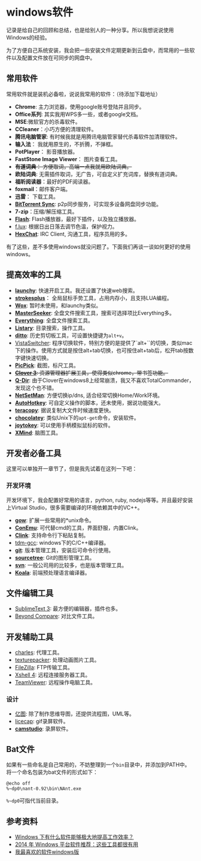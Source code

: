 # windows软件
记录是给自己的回顾和总结，也是给别人的一种分享。所以我想说说使用Windows的经验。

为了方便自己系统安装，我会把一些安装文件定期更新到云盘中，而常用的一些软件以及配置文件放在可同步的网盘中。

## 常用软件
常用软件就是装机必备啦，说说我常用的软件：（待添加下载地址）

- **Chrome**: 主力浏览器，使用google账号登陆并且同步。
- **Office系列**: 其实我用WPS多一些，或者google文档。
- **MSE**:微软官方的杀毒软件。
- **CCleaner**：小巧方便的清理软件。
- **腾讯电脑管家**: 有时候我就是用腾讯电脑管家替代杀毒软件加清理软件。
- **输入法**： 我就用原生的，不折腾，不弹框。
- **PotPlayer**： 影音播放器。
- **FastStone Image Viewer**： 图片查看工具。
- ~~**有道词典**： 方便取词，高端一点我就用欧陆词典。~~
- **欧陆词典**: 无需插件取词，无广告，可自定义扩充词库，替换有道词典。
- **福昕阅读器**：最好的PDF阅读器。
- **foxmail**：邮件客户端。
- **迅雷**： 下载工具。
- [**BitTorrent Sync**](http://www.appinn.com/bittorrent-sync/): p2p同步服务，可实现多设备网盘同步功能。
- **7-zip**：压缩/解压缩工具。
- [**Flash**](http://helpx.adobe.com/flash-player/kb/archived-flash-player-versions.html): Flash播放器，最好下插件，以及独立播放器。
- [f.lux](https://justgetflux.com/): 根据日出日落去调节色温，保护视力。 
- [**HexChat**](https://hexchat.github.io/): IRC Client, 沟通工具，程序员用的多。 

有了这些，差不多使用windows就没问题了。下面我们再谈一谈如何更好的使用windows。

## 提高效率的工具
- [**launchy**](http://launchy.net/): 快速开启工具。我还设置了快速web搜索。
- [**strokesplus**](http://www.strokesplus.com/)： 全局鼠标手势工具，占用内存小，且支持LUA编程。
- [**Wox**](http://www.getwox.com/): 暂时未使用，和launchy类似。
- [**MasterSeeker**](http://www.master-seeker.com/): 全盘文件搜索工具，搜索可选择项比Everything多。
- [**Everything**](http://www.voidtools.com/): 全盘文件搜索工具。
- [**Listary**](http://www.listary.com/): 目录搜索，操作工具。
- [**ditto**](http://ditto-cp.sourceforge.net/): 历史剪切板工具，可设置快捷键为`alt+v`。
- [VistaSwitcher](http://www.ntwind.com/software/vistaswitcher.html): 程序切换软件，特别方便的是提供了`alt+\``的切换，类似mac下的操作。使用方式就是按住alt+tab切换，也可按住alt+tab后，松开tab按数字键快速切换。
- [**PicPick**](http://www.picpick.org/en/): 截图，标尺工具。
- ~~[**Clover 3**](http://cn.ejie.me/): 资源管理器扩展工具，使得类似chrome，带书签功能。~~
- [**Q-Dir**](http://www.softwareok.com/?seite=Freeware/Q-Dir): 由于Clover在windows8上经常崩溃，我又不喜欢TotalCommander，发现这个也不错。
- [**NetSetMan**](http://www.netsetman.com/): 方便切换ip/dns, 适合经常切换Home/Work环境。
- [**AutoHotkey**](http://ahkscript.org/download/): 可自定义操作的脚本，还未使用，据说功能强大。
- [**teracopy**](http://codesector.com/teracopy): 据说复制大文件时候速度更快。
- [**chocolatey**](http://chocolatey.org/): 类似Unix下的`apt-get`命令，安装软件。
- [**joytokey**](http://joytokey.net/en/): 可以使用手柄模拟鼠标的软件。
- [**XMind**](http://www.xmind.net/): 脑图工具。


## 开发者必备工具
这里可以单独开一章节了，但是我先试着在这列一下吧：

### 开发环境
开发环境下，我会配置好常用的语言，python, ruby, nodejs等等。并且最好安装上Virtual Studio，很多需要编译的环境依赖其中的VC++。

- [**gow**](https://github.com/bmatzelle/gow): 扩展一些常用的*unix命令。
- [**ConEmu**](https://code.google.com/p/conemu-maximus5/): 可代替cmd的工具，界面舒服，内置Clink。
- [**Clink**](http://mridgers.github.io/clink/): 支持命令行下粘贴复制。
- [tdm-gcc](http://tdm-gcc.tdragon.net/download): windows下的C/C++编译器。
- [**git**](http://git-scm.com/): 版本管理工具，安装后可命令行使用。
- [**sourcetree**](http://www.sourcetreeapp.com/): Git的图形管理工具。
- [**svn**](http://tortoisesvn.net/): 一般公司用的比较多，也是版本管理工具。
- [**Koala**](http://koala-app.com/): 前端预处理语言编译器。

## 文件编辑工具
- [SublimeText 3](http://sublimetext.com/3): 最方便的编辑器，插件也多。
- [Beyond Compare](http://www.scootersoftware.com/index.php): 对比文件工具。

## 开发辅助工具
- [charles](http://www.charlesproxy.com/): 代理工具。
- [texturepacker](http://www.codeandweb.com/texturepacker): 处理动画图片工具。
- [FileZilla](https://filezilla-project.org/): FTP传输工具。
- [Xshell 4](http://www.netsarang.com/download/free_license.html): 远程连接服务器工具。
- [TeamViewer](http://www.teamviewer.com/zhCN/index.aspx): 远程操作电脑工具。


### 设计
- [亿图](http://www.edrawsoft.cn/freemind.php): 除了制作思维导图，还提供流程图，UML等。
- [licecap](http://www.cockos.com/licecap/): gif录屏软件。
- [**camstudio**](http://camstudio.org/): 录屏软件。

## Bat文件
如果有一些命名是自己常用的，不妨整理到一个`bin`目录中，并添加到PATH中。将一个命名包装为bat文件的形式如下：

```
@echo off
%~dp0\nant-0.92\bin\NAnt.exe
```
`%~dp0`可指代当前目录。

## 参考资料
- [Windows 下有什么软件能够极大地提高工作效率？](http://www.zhihu.com/question/22919326)
- [2014 年 Windows 平台软件推荐：这些工具都很有用](http://daily.zhihu.com/story/3705059)
- [我最喜欢的软件windows版](http://love.appinn.com/)
